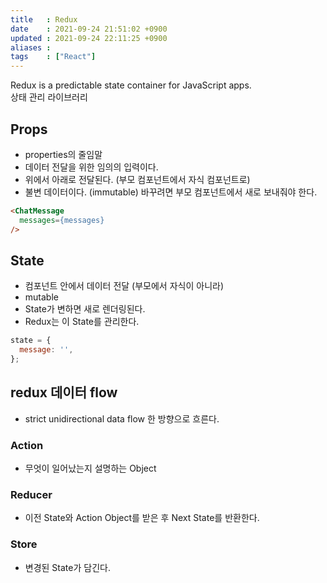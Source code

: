 ```yaml
---
title   : Redux 
date    : 2021-09-24 21:51:02 +0900
updated : 2021-09-24 22:11:25 +0900
aliases : 
tags    : ["React"] 
---
```

Redux is a predictable state container for JavaScript apps.  
상태 관리 라이브러리 

## Props
- properties의 줄임말 
- 데이터 전달을 위한 임의의 입력이다.
- 위에서 아래로 전달된다. (부모 컴포넌트에서 자식 컴포넌트로)
- 불변 데이터이다. (immutable) 바꾸려면 부모 컴포넌트에서 새로 보내줘야 한다.
```html
<ChatMessage
  messages={messages}
/>
```
## State  
- 컴포넌트 안에서 데이터 전달 (부모에서 자식이 아니라)
- mutable
- State가 변하면 새로 렌더링된다.
- Redux는 이 State를 관리한다.
```javascript
state = {
  message: '',
};
```

## redux  데이터 flow
- strict unidirectional data flow 한 방향으로 흐른다.

### Action
- 무엇이 일어났는지 설명하는 Object

### Reducer
- 이전 State와 Action Object를 받은 후 Next State를 반환한다.

### Store
- 변경된 State가 담긴다. 

